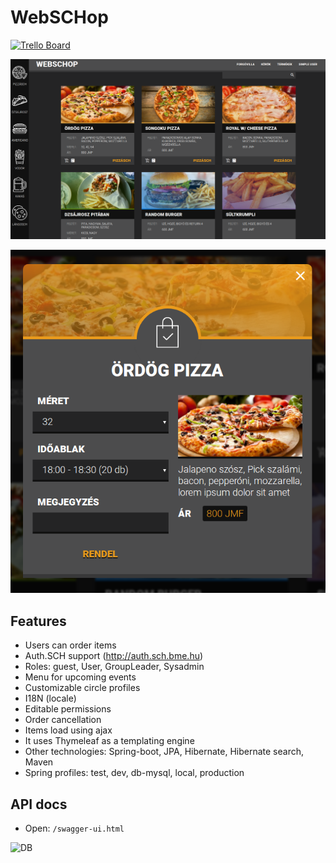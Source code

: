 WebSCHop
===

[![Trello Board](https://img.shields.io/badge/-Trello%20Board-blue.svg?colorB=0079BF&logo=data:image/png;base64,iVBORw0KGgoAAAANSUhEUgAAABgAAAAYCAYAAADgdz34AAAABmJLR0QA/wD/AP+gvaeTAAAACXBIWXMAAA3XAAAN1wFCKJt4AAAAB3RJTUUH4gMfFRg2j85BawAAAJBJREFUSMftk8sNwjAQRGdRukBUwSlOBaEQOqBNqtg+HhciRVYczEZRcvC7rfcz67EsNU4H8ACc/3FgzOfZgoBLugb3czO7/brBRJ+dp5pcjUXFwkjusvebNoF9BABbi+d0wcVewHsW30uFSx8NSTKzYm6NvO+4NwBSFg8RgZANWy3yDfO9xqJnUMS/vY2T8QHlfqEd/I6h/wAAAABJRU5ErkJggg==)
](https://trello.com/b/p5tDOnF8/webschop)

![Screenshot1](https://raw.githubusercontent.com/Gerviba/webschop/master/screenshots/1.png)

![Screenshot3](https://raw.githubusercontent.com/Gerviba/webschop/master/screenshots/3.png)


## Features

- Users can order items
- Auth.SCH support (http://auth.sch.bme.hu)
- Roles: guest, User, GroupLeader, Sysadmin
- Menu for upcoming events
- Customizable circle profiles
- I18N (locale)
- Editable permissions
- Order cancellation
- Items load using ajax
- It uses Thymeleaf as a templating engine
- Other technologies: Spring-boot, JPA, Hibernate, Hibernate search, Maven
- Spring profiles: test, dev, db-mysql, local, production

## API docs

- Open: `/swagger-ui.html`

![DB](https://raw.githubusercontent.com/Gerviba/webschop/tree/master/db_schema.png)


